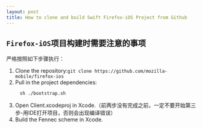 ```yaml
---
layout: post
title: How to clone and build Swift Firefox-iOS Project from Github
---
```


## `Firefox-iOS`项目构建时需要注意的事项
严格按照如下步骤执行：
1. Clone the repository:`git clone https://github.com/mozilla-mobile/firefox-ios`
2. Pull in the project dependencies:
```cd firefox-ios
	 sh ./bootstrap.sh
```
3. Open Client.xcodeproj in Xcode.（前两步没有完成之前，一定不要开始第三步-用IDE打开项目，否则会出现编译错误）
4. Build the Fennec scheme in Xcode.


